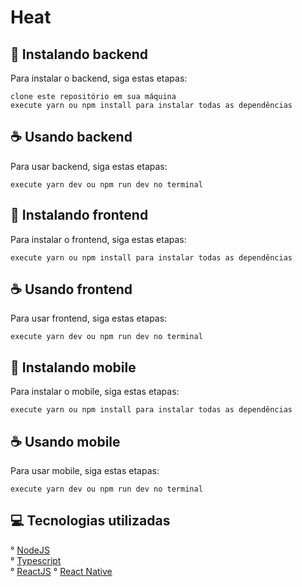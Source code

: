 # Heat

## 🚀 Instalando backend

Para instalar o backend, siga estas etapas:

```
clone este repositório em sua máquina
execute yarn ou npm install para instalar todas as dependências
```

## ☕ Usando backend

Para usar backend, siga estas etapas:

```
execute yarn dev ou npm run dev no terminal
```

## 🚀 Instalando frontend

Para instalar o frontend, siga estas etapas:

```
execute yarn ou npm install para instalar todas as dependências
```

## ☕ Usando frontend

Para usar frontend, siga estas etapas:

```
execute yarn dev ou npm run dev no terminal
```

## 🚀 Instalando mobile

Para instalar o mobile, siga estas etapas:

```
execute yarn ou npm install para instalar todas as dependências
```

## ☕ Usando mobile

Para usar mobile, siga estas etapas:

```
execute yarn dev ou npm run dev no terminal
```

## 💻 Tecnologias utilizadas

° [NodeJS](https://nodejs.org/en/)<br/>
° [Typescript](https://typescriptlang.org/)<br/>
° [ReactJS](https://www.prisma.io/)
° [React Native](https://www.prisma.io/)
